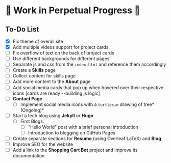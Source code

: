 # 🚧 Work in Perpetual Progress 🚧

## To-Do List

- [x] Fix theme of overall site  
- [x] Add multiple videos support for project cards  
- [ ] Fix overflow of text on the back of project cards  
- [ ] Use different backgrounds for different pages  
- [ ] Separate js and css from the `index.html` and reference them accordingly  
- [ ] Create a **Skills** page
- [ ] Collect content for skills page
- [ ] Add more content to the **About** page  
- [ ] Add social media cards that pop up when hovered over their respective icons [cards are ready --building js logic]
- [ ] **Contact Page**  
  - [ ] Implement social media icons with a `turtlesim` drawing of tree*(Ongoing)*  
- [ ] Start a tech blog using **Jekyll** or **Hugo**  
  - [ ] First Blogs: 
    - [ ] "Hello World" post with a brief personal introduction  
    - [ ] Introduction to blogging on GitHub Pages  
- [ ] Create separate sections for **Resume** (using Overleaf LaTeX) and **Blog**  
- [ ] Improve SEO for the website  
- [ ] Add a link to the **Shopping Cart Bot** project and improve its documentation  

